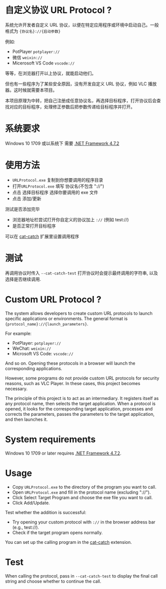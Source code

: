 # 自定义协议 URL Protocol ?

系统允许开发者自定义 URL 协议，以便在特定应用程序或环境中启动自己。一般格式为 `{协议名}://{启动参数}`

例如:

- PotPlayer `potplayer://`
- 微信 `weixin://`
- Micerosoft VS Code `vscode://`

等等，在浏览器打开以上协议，就能启动他们。

但也有一些程序为了某些安全原因，没有开发自定义 URL 协议，例如 VLC 播放器。这时候就需要本项目。

本项目原理为中转，把自己注册成任意协议名，再选择目标程序，打开协议后会查找对应的目标程序，处理修正参数后把参数传递给目标程序并打开。

# 系统要求

Windows 10 1709 或以系统下 需要 [.NET Framework 4.7.2](https://go.microsoft.com/fwlink/?LinkId=863262)

# 使用方法

- `URLProtocol.exe` 复制到你想要调用的程序目录
- 打开`URLProtocol.exe` 填写 协议名(不包含 "://")
- 点击 选择目标程序 选择你要调用的 exe 文件
- 点击 添加/更新

测试是否添加完毕

- 浏览器地址栏尝试打开你自定义的协议加上 `://` (例如 test://)
- 是否正常打开目标程序

可以在 [cat-catch](https://github.com/xifangczy/cat-catch) 扩展里设置调用程序

# 测试

再调用协议时传入 `--cat-catch-test` 打开协议时会提示最终调用的字符串, 以及选择是否继续调用.

# Custom URL Protocol ?

The system allows developers to create custom URL protocols to launch specific applications or environments. The general format is `{protocol_name}://{launch_parameters}`.

For example:

- PotPlayer: `potplayer://`
- WeChat: `weixin://`
- Microsoft VS Code: `vscode://`

And so on. Opening these protocols in a browser will launch the corresponding applications.

However, some programs do not provide custom URL protocols for security reasons, such as VLC Player. In these cases, this project becomes necessary.

The principle of this project is to act as an intermediary. It registers itself as any protocol name, then selects the target application. When a protocol is opened, it looks for the corresponding target application, processes and corrects the parameters, passes the parameters to the target application, and then launches it.

# System requirements

Windows 10 1709 or later requires [.NET Framework 4.7.2](https://go.microsoft.com/fwlink/?LinkId=863262).

# Usage

- Copy `URLProtocol.exe` to the directory of the program you want to call.
- Open `URLProtocol.exe` and fill in the protocol name (excluding "://").
- Click Select Target Program and choose the exe file you want to call.
- Click Add/Update.

Test whether the addition is successful:

- Try opening your custom protocol with `://` in the browser address bar (e.g., test://).
- Check if the target program opens normally.

You can set up the calling program in the [cat-catch](https://github.com/xifangczy/cat-catch) extension.

# Test

When calling the protocol, pass in `--cat-catch-test` to display the final call string and choose whether to continue the call.

